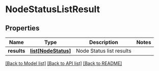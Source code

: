 # NodeStatusListResult

## Properties
Name | Type | Description | Notes
------------ | ------------- | ------------- | -------------
**results** | [**list[NodeStatus]**](NodeStatus.md) | Node Status list results | 

[[Back to Model list]](../README.md#documentation-for-models) [[Back to API list]](../README.md#documentation-for-api-endpoints) [[Back to README]](../README.md)


